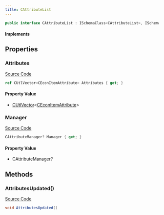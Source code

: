 ```yaml
---
title: CAttributeList
---
```


```csharp
public interface CAttributeList : ISchemaClass<CAttributeList>, ISchemaField, ISchemaClass, INativeHandle
```

#### Implements

## Properties

### Attributes

[Source Code](https://github.com/swiftly-solution/swiftlys2/blob/main/managed/src/SwiftlyS2.Generated/Schemas/Interfaces/CAttributeList.cs#L17)

```csharp
ref CUtlVector<CEconItemAttribute> Attributes { get; }
```

#### Property Value

- [CUtlVector](/docs/api/-1)<[CEconItemAttribute](/docs/api/shared/schemadefinitions/ceconitemattribute)>

### Manager

[Source Code](https://github.com/swiftly-solution/swiftlys2/blob/main/managed/src/SwiftlyS2.Generated/Schemas/Interfaces/CAttributeList.cs#L19)

```csharp
CAttributeManager? Manager { get; }
```

#### Property Value

- [CAttributeManager](/docs/api/shared/schemadefinitions/cattributemanager)?

## Methods

### AttributesUpdated()

[Source Code](https://github.com/swiftly-solution/swiftlys2/blob/main/managed/src/SwiftlyS2.Generated/Schemas/Interfaces/CAttributeList.cs#L21)

```csharp
void AttributesUpdated()
```

